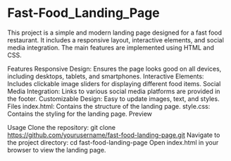 # Fast-Food_Landing_Page

This project is a simple and modern landing page designed for a fast food restaurant. It includes a responsive layout, interactive elements, and social media integration. The main features are implemented using HTML and CSS.

Features
Responsive Design: Ensures the page looks good on all devices, including desktops, tablets, and smartphones.
Interactive Elements: Includes clickable image sliders for displaying different food items.
Social Media Integration: Links to various social media platforms are provided in the footer.
Customizable Design: Easy to update images, text, and styles.
Files
index.html: Contains the structure of the landing page.
style.css: Contains the styling for the landing page.
Preview

Usage
Clone the repository: git clone https://github.com/yourusername/fast-food-landing-page.git
Navigate to the project directory: cd fast-food-landing-page
Open index.html in your browser to view the landing page.
